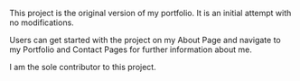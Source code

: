 This project is the original version of my portfolio. It is an initial attempt with no modifications.

Users can get started with the project on my About Page and navigate to my Portfolio and Contact Pages for further information about me. 

I am the sole contributor to this project.
